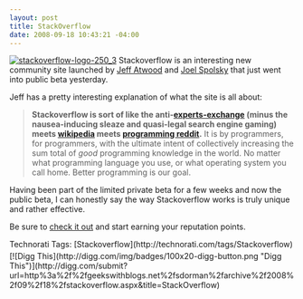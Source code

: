 ```yaml
---
layout: post
title: StackOverflow
date: 2008-09-18 10:43:21 -04:00
---
```


[![stackoverflow-logo-250_3](http://gwb.blob.core.windows.net/sdorman/WindowsLiveWriter/StackOverflow_954C/stackoverflow-logo-250_3_3.png "stackoverflow-logo-250_3")](http://stackoverflow.com/) Stackoverflow is an interesting new community site launched by [Jeff Atwood](http://www.codinghorror.com/blog/archives/001169.html) and [Joel Spolsky](http://www.joelonsoftware.com/items/2008/09/15.html) that just went into public beta yesterday.

Jeff has a pretty interesting explanation of what the site is all about:

> **Stackoverflow is sort of like the anti-[experts-exchange](http://experts-exchange.com/) (minus the nausea-inducing sleaze and quasi-legal search engine gaming) meets [wikipedia](http://www.wikipedia.com/) meets [programming reddit](http://programming.reddit.com/).** It is by programmers, for programmers, with the ultimate intent of collectively increasing the sum total of *good* programming knowledge in the world. No matter what programming language you use, or what operating system you call home. Better programming is our goal.

Having been part of the limited private beta for a few weeks and now the public beta, I can honestly say the way Stackoverflow works is truly unique and rather effective.

Be sure to [check it out](http://stackoverflow.com/) and start earning your reputation points.
  <div style="padding-bottom: 0px; margin: 0px; padding-left: 0px; padding-right: 0px; display: inline; float: none; padding-top: 0px" id="scid:0767317B-992E-4b12-91E0-4F059A8CECA8:3b4a301f-3190-46bb-b720-e788ab3c8690" class="wlWriterSmartContent">Technorati Tags: [Stackoverflow](http://technorati.com/tags/Stackoverflow)</div><div class="wlWriterHeaderFooter" style="text-align:left; margin:0px; padding:4px 0px 4px 0px;">[![Digg This](http://digg.com/img/badges/100x20-digg-button.png "Digg This")](http://digg.com/submit?url=http%3a%2f%2fgeekswithblogs.net%2fsdorman%2farchive%2f2008%2f09%2f18%2fstackoverflow.aspx&title=StackOverflow)</div>
